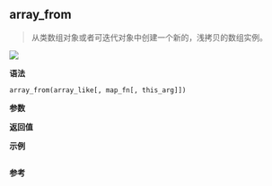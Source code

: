 ## array_from

> 从类数组对象或者可迭代对象中创建一个新的，浅拷贝的数组实例。

![](https://img.shields.io/badge/-Array-blue)

**语法**

`array_from(array_like[, map_fn[, this_arg]])`

**参数**

**返回值**

**示例**

```js

```

**参考**
